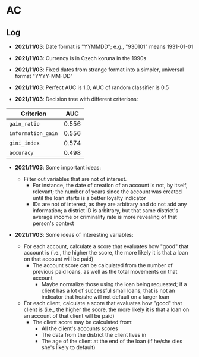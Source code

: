 # AC

## Log

- **2021/11/03**: Date format is "YYMMDD"; e.g., "930101" means 1931-01-01
- **2021/11/03**: Currency is in Czech koruna in the 1990s
- **2021/11/03**: Fixed dates from strange format into a simpler, universal format "YYYY-MM-DD"

- **2021/11/03**: Perfect AUC is 1.0, AUC of random classifier is 0.5
- **2021/11/03**: Decision tree with different criterions:

| Criterion          | AUC   |
|--------------------|-------|
| `gain_ratio`       | 0.556 |
| `information_gain` | 0.556 |
| `gini_index`       | 0.574 |
| `accuracy`         | 0.498 |

- **2021/11/03**: Some important ideas:
    - Filter out variables that are not of interest.
        - For instance, the date of creation of an account is not, by itself, relevant; the number of years since the account was created until the loan starts is a better loyalty indicator
        - IDs are not of interest, as they are arbitrary and do not add any information; a district ID is arbitrary, but that same district's average income or criminality rate is more revealing of that person's context

- **2021/11/03**: Some ideas of interesting variables:
    - For each account, calculate a score that evaluates how "good" that account is (i.e., the higher the score, the more likely it is that a loan on that account will be paid)
        - The account score can be calculated from the number of previous paid loans, as well as the total movements on that account
            - Maybe normalize those using the loan being requested; if a client has a lot of successful small loans, that is not an indicator that he/she will not default on a larger loan
    - For each client, calculate a score that evaluates how "good" that client is (i.e., the higher the score, the more likely it is that a loan on an account of that client will be paid)
        - The client score may be calculated from:
            - All the client's accounts scores
            - The data from the district the client lives in
            - The age of the client at the end of the loan (if he/she dies she's likely to default)
